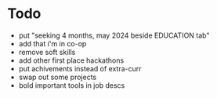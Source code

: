 # Todo

- put "seeking 4 months, may 2024 beside EDUCATION tab"
- add that i'm in co-op
- remove soft skills
- add other first place hackathons
- put achivements instead of extra-curr
- swap out some projects
- bold important tools in job descs
